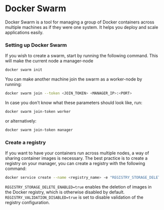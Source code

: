 # Docker Swarm
Docker Swarm is a tool for managing a group of Docker containers across multiple machines as if they were one system. It helps you deploy and scale applications easily.
### Setting up Docker Swarm
If you wish to create a swarm, start by running the following command. This will make the current node a manager-node
```bash
docker swarm init 
```
You can make another machine join the swarm as a worker-node by running:
```bash
docker swarm join --token <JOIN_TOKEN> <MANAGER_IP>:<PORT>
```
In case you don't know what these parameters should look like, run:
```bash
docker swarm join-token worker
```
or alternatively:
```bash
docker swarm join-token manager
```
### Create a registry
If you want to have your containers run across multiple nodes, a way of sharing container images is necessary.
The best practice is to create a registry on your manager, you can create a registry with the following command:
```bash
docker service create --name <registry_name> -e "REGISTRY_STORAGE_DELETE_ENABLED=true" -e "REGISTRY_VALIDATION_DISABLED=true" --publish published=<host_port>,target=<container_port> registry:<version>
``` 
`REGISTRY_STORAGE_DELETE_ENABLED=true` enables the deletion of images in the Docker registry, which is otherwise disabled by default.
`REGISTRY_VALIDATION_DISABLED=true` is set to disable validation of the registry configuration.
